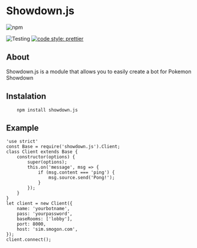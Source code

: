 # Showdown.js

![npm](https://nodei.co/npm/showdown.js.png?downloads=true&stars=true)


![Testing](https://github.com/villager/showdown.js/workflows/TestLand/badge.svg)
[![code style: prettier](https://img.shields.io/badge/code_style-prettier-ff69b4.svg)](https://github.com/prettier/prettier)

## About

Showdown.js is a module that allows you to easily create a bot for Pokemon Showdown

## Instalation

```
    npm install showdown.js
```

## Example

```
'use strict'
const Base = require('showdown.js').Client;
class Client extends Base {
	constructor(options) {
		super(options);
		this.on('message', msg => {
			if (msg.content === 'ping') {
				msg.source.send('Pong!');
			}
		});
	}
}
let client = new Client({
	name: 'yourbotname',
	pass: 'yourpassword',
	baseRooms: ['lobby'],
	port: 8000,
	host: 'sim.smogon.com',
});
client.connect();
```
